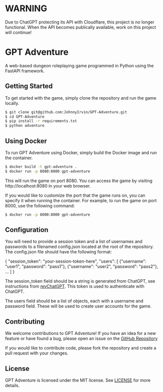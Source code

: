 # WARNING

Due to ChatGPT protecting its API with Cloudflare, this project is no longer functional. When the API becomes publically available, work on this project will continue!

# GPT Adventure

A web-based dungeon roleplaying game programmed in Python using the FastAPI framework.

## Getting Started

To get started with the game, simply clone the repository and run the game locally.

```bash
$ git clone git@github.com:JohnnyIrvin/GPT-Adventure.git
$ cd GPT-Adventure
$ pip install -r requirements.txt
$ python adventure
```

## Using Docker

To run GPT Adventure using Docker, simply build the Docker image and run the container.

```bash
$ docker build -t gpt-adventure .
$ docker run -p 8080:8000 gpt-adventure
```

This will run the game on port 8080. You can access the game by visiting http://localhost:8080 in your web browser.

If you would like to customize the port that the game runs on, you can specify it when running the container. For example, to run the game on port 8000, use the following command:

```bash
$ docker run -p 8000:8000 gpt-adventure
```

## Configuration

You will need to provide a session token and a list of usernames and passwords to a filenamed config.json located at the root of the repository. The config.json file should have the following format:

{
  "session_token": "your-session-token-here",
  "users": [
    {"username": "user1", "password": "pass1"},
    {"username": "user2", "password": "pass2"},
    ...
  ]
}

The session_token field should be a string is generated from ChatGPT, see instructions from [revChatGPT](https://github.com/acheong08/ChatGPT/wiki/Setup#access-token-authentication). This token is used to authenticate with ChatGPT.

The users field should be a list of objects, each with a username and password field. These will be used to create user accounts for the game.

## Contributing
We welcome contributions to GPT Adventure! If you have an idea for a new feature or have found a bug, please open an issue on the [GitHub Repository](https://github.com/JohnnyIrvin/GPT-Adventure)

If you would like to contribute code, please fork the repository and create a pull request with your changes.

## License

GPT Adventure is licensed under the MIT license. See [LICENSE](LICENSE) for more details.
